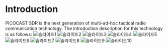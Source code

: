 # Introduction
PICOCAST SDR is the next generation of multi-ad-hoc tactical radio communication technology.
The introduction description for this technology is as follows:
![슬라이드1](https://github.com/picocastsdr/Introduction/assets/168712846/a1ff9849-3b63-4e64-a75c-3016e74245ed)
![슬라이드2](https://github.com/picocastsdr/Introduction/assets/168712846/9bd0c814-b2c4-4aa5-b737-a0a412a776e7)
![슬라이드3](https://github.com/picocastsdr/Introduction/assets/168712846/1a250fea-4438-419e-8bc9-1f43a541499a)
![슬라이드4](https://github.com/picocastsdr/Introduction/assets/168712846/7e5a3b85-5067-45f5-9f0a-bda20a2871f7)
![슬라이드5](https://github.com/picocastsdr/Introduction/assets/168712846/aec9b32b-48f7-4703-9093-44b38591806d)
![슬라이드6](https://github.com/picocastsdr/Introduction/assets/168712846/c3308c9f-d97d-4ec6-aa8d-7b4c8c2d0e5c)
![슬라이드7](https://github.com/picocastsdr/Introduction/assets/168712846/60975b0d-9847-4d77-9271-618151e81db3)
![슬라이드8](https://github.com/picocastsdr/Introduction/assets/168712846/682f7ed7-5be9-485d-ad3c-0af144dd852b)
![슬라이드9](https://github.com/picocastsdr/Introduction/assets/168712846/b2be8290-ac65-4004-a619-3f2709e1fa82)
![슬라이드10](https://github.com/picocastsdr/Introduction/assets/168712846/104da8dc-2629-4e5d-91f5-6f0fdac16ff2)






